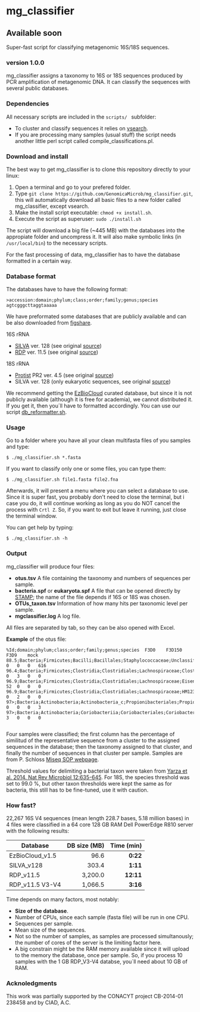 # mg_classifier
## Available soon

Super-fast script for classifying metagenomic 16S/18S sequences.
### version 1.0.0

mg_classifier assigns a taxonomy to 16S or 18S sequences produced by PCR amplification of metagenomic DNA. It can classify the sequences with several public databases.

### Dependencies
All necessary scripts are included in the `scripts/ ` subfolder:
- To cluster and classify sequences it relies on [vsearch](https://github.com/torognes/vsearch).
- If you are processing many samples (usual stuff) the script needs another little perl script called compile_classifications.pl.

### Download and install
The best way to get mg_classifier is to clone this repository directly to your linux:
1. Open a terminal and go to your prefered folder.
2. Type `git clone https://github.com/GenomicaMicrob/mg_classifier.git`, this will automatically download all basic files to a new folder called mg_classifier, except vsearch.
3. Make the install script executable: `chmod +x install.sh`.
3. Execute the script as superuser: `sudo ./install.sh`

The script will download a big file (~445 MB) with the databases into the appropiate folder and uncompress it. It will also make symbolic links (in `/usr/local/bin`) to the necessary scripts.

For the fast processing of data, mg_classifier has to have the database formatted in a certain way.

### Database format
The databases have to have the following format:

```
>accession:domain;phylum;class;order;family;genus;species
agtcgggcttaggtaaaaa
```
We have preformated some databases that are publicly available and can be also downloaded from [figshare](https://figshare.com/account/home#/projects/20254).

16S rRNA
- [SILVA](10.6084/m9.figshare.4814062) ver. 128 (see original [source](https://www.arb-silva.de))
- [RDP](10.6084/m9.figshare.4814959) ver. 11.5 (see original [source](http://rdp.cme.msu.edu/misc/resources.jsp))

18S rRNA
- [Protist](10.6084/m9.figshare.4814056) PR2 ver. 4.5 (see original [source](https://figshare.com/articles/PR2_rRNA_gene_database/3803709))
- SILVA ver. 128 (only eukaryotic sequences, see original [source](https://www.arb-silva.de))

We recommend getting the [EzBioCloud](http://www.ezbiocloud.net/resources/pipelines) curated database, but since it is not publicly available (although it is free for academia), we cannot distributed it. If you get it, then you´ll have to formatted accordingly. You can use our script [db_reformatter.sh](https://github.com/GenomicaMicrob/db_reformatter).

### Usage
Go to a folder where you have all your clean multifasta files of you samples and type:

`$ ./mg_classifier.sh *.fasta`

If you want to classify only one or some files, you can type them:

`$ ./mg_classifier.sh file1.fasta file2.fna`

Afterwards, it will present a menu where you can select a database to use. Since it is super fast, you probably don't need to close the terminal, but i case you do, it will continue working as long as you do NOT cancel the process with `Crtl Z`. So, if you want to exit but leave it running, just close the terminal window.

You can get help by typing:

`$ ./mg_classifier.sh -h`

### Output
mg_classifier will produce four files:
- **otus.tsv** A file containing the taxonomy and numbers of sequences per sample.
- **bacteria.spf** or **eukaryota.spf** A file that can be opened directly by [STAMP](http://kiwi.cs.dal.ca/Software/STAMP); the name of the file depends if 16S or 18S was chosen.
- **OTUs_taxon.tsv** Information of how many hits per taxonomic level per sample.
- **mgclassifier.log** A log file.

All files are separated by tab, so they can be also opened with Excel.

**Example** of the otus file:
```
%Id;domain;phylum;class;order;family;genus;species	F3D0	F3D150	F3D9	mock
88.5;Bacteria;Firmicutes;Bacilli;Bacillales;Staphylococcaceae;Unclassified_g;Unclassified_s	0	0	0	616
96.4;Bacteria;Firmicutes;Clostridia;Clostridiales;Lachnospiraceae;Clostridium_g24;Unclassified_s	0	3	0	0
96.9;Bacteria;Firmicutes;Clostridia;Clostridiales;Lachnospiraceae;Eisenbergiella;Unclassified_s	52	0	0	0
96.9;Bacteria;Firmicutes;Clostridia;Clostridiales;Lachnospiraceae;HM123979_g;Unclassified_s	0	2	0	0
97>;Bacteria;Actinobacteria;Actinobacteria_c;Propionibacteriales;Propionibacteriaceae;Propionibacterium;Propionibacterium_acnes	0	0	0	3
97>;Bacteria;Actinobacteria;Coriobacteriia;Coriobacteriales;Coriobacteriaceae;EF099352_g;EF099352_s	3	0	0	0


```
Four samples were classified; the first column has the percentage of similitud of the representative sequence from a cluster to the assigned sequences in the database; then the taxonomy assigned to that cluster, and finally the number of sequences in that cluster per sample. Samples are from P. Schloss [Miseq SOP webpage](https://www.mothur.org/wiki/MiSeq_SOP).

Threshold values for delimiting a bacterial taxon were taken from [Yarza et al. 2014. Nat Rev Microbiol 12:635-645](http://www.nature.com/nrmicro/journal/v12/n9/full/nrmicro3330.html). For 18S, the species threshold was set to 99.0 %, but other taxon thresholds were kept the same as for bacteria, this still has to be fine-tuned, use it with caution.

### How fast?
22,267 16S V4 sequences (mean length 228.7 bases, 5.18 million bases) in 4 files were classified in a 64 core 128 GB RAM Dell PowerEdge R810 server with the following results:

| Database | DB size (MB) | Time (min) |
| --- | ---: | ---:|
| EzBioCloud_v1.5 | 96.6 | **0:22** |
| SILVA_v128 | 303.4 | **1:11** |
| RDP_v11.5 | 3,200.0 | **12:11** |
| RDP_v11.5 V3-V4 | 1,066.5 | **3:16** |

Time depends on many factors, most notably:
- **Size of the database**.
- Number of CPUs, since each sample (fasta file) will be run in one CPU.
- Sequences per sample.
- Mean size of the sequences.
- Not so the number of samples, as samples are processed simultanously; the number of cores of the server is the limiting factor here.
- A big constrain might be the RAM memory available since it will upload to the memory the database, once per sample. So, if you process 10 samples with the 1 GB RDP_V3-V4 databse, you´ll need about 10 GB of RAM.

### Acknoledgments
This work was partially supported by the CONACYT project CB-2014-01 238458 and by CIAD, A.C.
